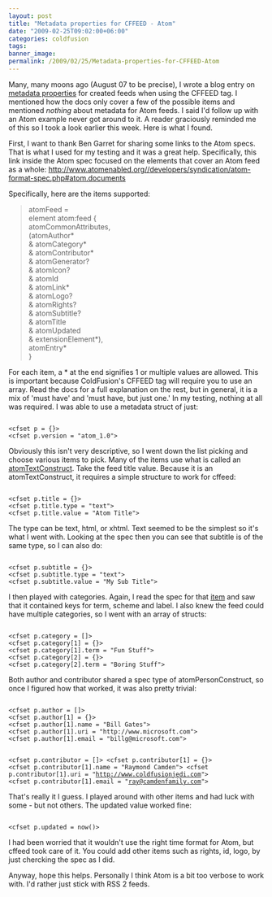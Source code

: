 ```yaml
---
layout: post
title: "Metadata properties for CFFEED - Atom"
date: "2009-02-25T09:02:00+06:00"
categories: coldfusion 
tags: 
banner_image: 
permalink: /2009/02/25/Metadata-properties-for-CFFEED-Atom
---
```


Many, many moons ago (August 07 to be precise), I wrote a blog entry on <a href="http://www.raymondcamden.com/index.cfm/2007/8/22/Metadata-properties-for-CFFEED">metadata properties</a> for created feeds when using the CFFEED tag. I mentioned how the docs only cover a few of the possible items and mentioned <i>nothing</i> about metadata for Atom feeds. I said I'd follow up with an Atom example never got around to it. A reader graciously reminded me of this so I took a look earlier this week. Here is what I found.
<!--more-->
First, I want to thank Ben Garret for sharing some links to the Atom specs. That is what I used for my testing and it was a great help. Specifically, this link inside the Atom spec focused on the elements that cover an Atom feed as a whole: <a href="http://www.atomenabled.org//developers/syndication/atom-format-spec.php#atom.documents">http://www.atomenabled.org//developers/syndication/atom-format-spec.php#atom.documents</a>

Specifically, here are the items supported:

<blockquote>
atomFeed =<br>
   element atom:feed {<br>
      atomCommonAttributes,<br>
      (atomAuthor*<br>
       & atomCategory*<br>
       & atomContributor*<br>
       & atomGenerator?<br>
       & atomIcon?<br>
       & atomId<br>
       & atomLink*<br>
       & atomLogo?<br>
       & atomRights?<br>
       & atomSubtitle?<br>
       & atomTitle<br>
       & atomUpdated<br>
       & extensionElement*),<br>
      atomEntry*<br>
   }<br>
</blockquote>

For each item, a * at the end signifies 1 or multiple values are allowed. This is important because ColdFusion's CFFEED tag will require you to use an array. Read the docs for a full explanation on the rest, but in general, it is a mix of 'must have' and 'must have, but just one.' In my testing, nothing at all was required. I was able to use a metadata struct of just:

<code>
&lt;cfset p = {}&gt;
&lt;cfset p.version = "atom_1.0"&gt;
</code>

Obviously this isn't very descriptive, so I went down the list picking and choose various items to pick. Many of the items use what is called an <a href="http://www.atomenabled.org//developers/syndication/atom-format-spec.php#text.constructs">atomTextConstruct</a>. Take the feed title value. Because it is an atomTextConstruct, it requires a simple structure to work for cffeed:

<code>
&lt;cfset p.title = {}&gt;
&lt;cfset p.title.type = "text"&gt;
&lt;cfset p.title.value = "Atom Title"&gt;
</code>

The type can be text, html, or xhtml. Text seemed to be the simplest so it's what I went with. Looking at the spec then you can see that subtitle is of the same type, so I can also do:

<code>
&lt;cfset p.subtitle = {}&gt;
&lt;cfset p.subtitle.type = "text"&gt;
&lt;cfset p.subtitle.value = "My Sub Title"&gt;
</code>

I then played with categories. Again, I read the spec for that <a href="http://www.atomenabled.org//developers/syndication/atom-format-spec.php#element.category">item</a> and saw that it contained keys for term, scheme and label. I also knew the feed could have multiple categories, so I went with an array of structs:

<code>
&lt;cfset p.category = []&gt;
&lt;cfset p.category[1] = {}&gt;
&lt;cfset p.category[1].term = "Fun Stuff"&gt;
&lt;cfset p.category[2] = {}&gt;
&lt;cfset p.category[2].term = "Boring Stuff"&gt;
</code>

Both author and contributor shared a spec type of atomPersonConstruct, so once I figured how that worked, it was also pretty trivial:

<code>
&lt;cfset p.author = []&gt;
&lt;cfset p.author[1] = {}&gt;
&lt;cfset p.author[1].name = "Bill Gates"&gt;
&lt;cfset p.author[1].uri = "http://www.microsoft.com"&gt;
&lt;cfset p.author[1].email = "billg@microsoft.com"&gt;

&lt;cfset p.contributor = []&gt;
&lt;cfset p.contributor[1] = {}&gt;
&lt;cfset p.contributor[1].name = "Raymond Camden"&gt;
&lt;cfset p.contributor[1].uri = "http://www.coldfusionjedi.com"&gt;
&lt;cfset p.contributor[1].email = "ray@camdenfamily.com"&gt;
</code>

That's really it I guess. I played around with other items and had luck with some - but not others. The updated value worked fine:

<code>
&lt;cfset p.updated = now()&gt;
</code>

I had been worried that it wouldn't use the right time format for Atom, but cffeed took care of it. You could add other items such as rights, id, logo, by just chercking the spec as I did.

Anyway, hope this helps. Personally I think Atom is a bit too verbose to work with. I'd rather just stick with RSS 2 feeds.
